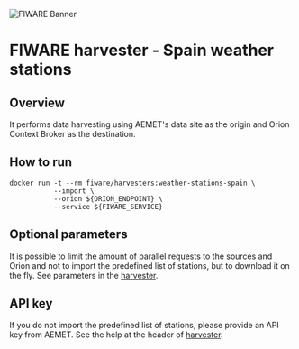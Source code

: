 ![FIWARE Banner](https://nexus.lab.fiware.org/content/images/fiware-logo1.png)

# FIWARE harvester - Spain weather stations

## Overview

It performs data harvesting using AEMET's data site as the origin and Orion Context Broker as the destination.

## How to run

```console
docker run -t --rm fiware/harvesters:weather-stations-spain \
           --import \
           --orion ${ORION_ENDPOINT} \
           --service ${FIWARE_SERVICE}
```       

## Optional parameters

It is possible to limit the amount of parallel requests to the sources and Orion and not to import the predefined list 
of stations, but to download it on the fly. See parameters in the
[harvester](./spain_weather_stations.py).
 
## API key

If you do not import the predefined list of stations, please provide an API key from AEMET. See the help at the header of 
[harvester](./spain_weather_stations.py).

